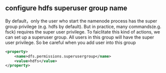 

## configure hdfs superuser group name

By default，only the user who start the namenode process has the super group privilege (e.g. hdfs by default).
But in practice, many commands(e.g. fsck) requires the super user privilege. To faiclitate this kind of actions,
we can set up a superuser group. All users in this group will have the super user privilege. So be careful when you
add user into this group
```xml
<property>
    <name>dfs.permissions.superusergroup</name>
    <value>hdfs</value>
</property>
```